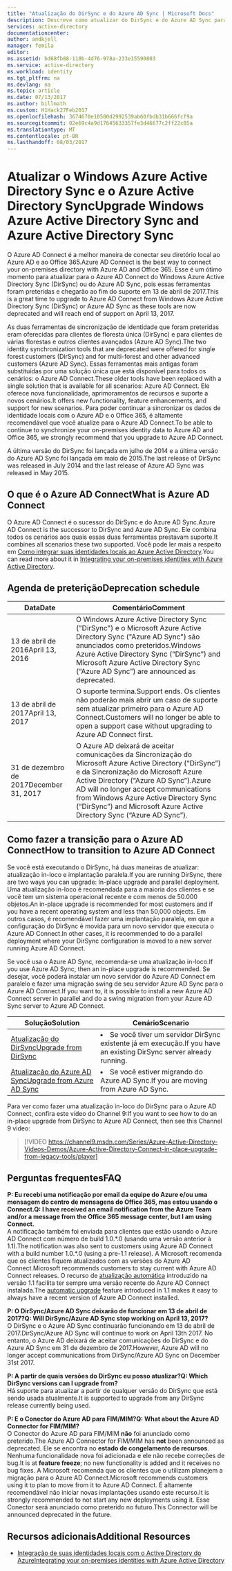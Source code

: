 ```yaml
---
title: "Atualização do DirSync e do Azure AD Sync | Microsoft Docs"
description: Descreve como atualizar do DirSync e do Azure AD Sync para o Azure AD Connect.
services: active-directory
documentationcenter: 
author: andkjell
manager: femila
editor: 
ms.assetid: bd68fb88-110b-4d76-978a-233e15590803
ms.service: active-directory
ms.workload: identity
ms.tgt_pltfrm: na
ms.devlang: na
ms.topic: article
ms.date: 07/13/2017
ms.author: billmath
ms.custom: H1Hack27Feb2017
ms.openlocfilehash: 3674670e10500d2992539ab60fbdb31b666fcf9a
ms.sourcegitcommit: 02e69c4a9d17645633357fe3d46677c2ff22c85a
ms.translationtype: MT
ms.contentlocale: pt-BR
ms.lasthandoff: 08/03/2017
---
```

# <a name="upgrade-windows-azure-active-directory-sync-and-azure-active-directory-sync"></a><span data-ttu-id="6884d-103">Atualizar o Windows Azure Active Directory Sync e o Azure Active Directory Sync</span><span class="sxs-lookup"><span data-stu-id="6884d-103">Upgrade Windows Azure Active Directory Sync and Azure Active Directory Sync</span></span>
<span data-ttu-id="6884d-104">O Azure AD Connect é a melhor maneira de conectar seu diretório local ao Azure AD e ao Office 365.</span><span class="sxs-lookup"><span data-stu-id="6884d-104">Azure AD Connect is the best way to connect your on-premises directory with Azure AD and Office 365.</span></span> <span data-ttu-id="6884d-105">Esse é um ótimo momento para atualizar para o Azure AD Connect do Windows Azure Active Directory Sync (DirSync) ou do Azure AD Sync, pois essas ferramentas foram preteridas e chegarão ao fim do suporte em 13 de abril de 2017.</span><span class="sxs-lookup"><span data-stu-id="6884d-105">This is a great time to upgrade to Azure AD Connect from Windows Azure Active Directory Sync (DirSync) or Azure AD Sync as these tools are now deprecated and will reach end of support on April 13, 2017.</span></span>

<span data-ttu-id="6884d-106">As duas ferramentas de sincronização de identidade que foram preteridas eram oferecidas para clientes de floresta única (DirSync) e para clientes de várias florestas e outros clientes avançados (Azure AD Sync).</span><span class="sxs-lookup"><span data-stu-id="6884d-106">The two identity synchronization tools that are deprecated were offered for single forest customers (DirSync) and for multi-forest and other advanced customers (Azure AD Sync).</span></span> <span data-ttu-id="6884d-107">Essas ferramentas mais antigas foram substituídas por uma solução única que está disponível para todos os cenários: o Azure AD Connect.</span><span class="sxs-lookup"><span data-stu-id="6884d-107">These older tools have been replaced with a single solution that is available for all scenarios: Azure AD Connect.</span></span> <span data-ttu-id="6884d-108">Ele oferece nova funcionalidade, aprimoramentos de recursos e suporte a novos cenários.</span><span class="sxs-lookup"><span data-stu-id="6884d-108">It offers new functionality, feature enhancements, and support for new scenarios.</span></span> <span data-ttu-id="6884d-109">Para poder continuar a sincronizar os dados de identidade locais com o Azure AD e o Office 365, é altamente recomendável que você atualize para o Azure AD Connect.</span><span class="sxs-lookup"><span data-stu-id="6884d-109">To be able to continue to synchronize your on-premises identity data to Azure AD and Office 365, we strongly recommend that you upgrade to Azure AD Connect.</span></span>

<span data-ttu-id="6884d-110">A última versão do DirSync foi lançada em julho de 2014 e a última versão do Azure AD Sync foi lançada em maio de 2015.</span><span class="sxs-lookup"><span data-stu-id="6884d-110">The last release of DirSync was released in July 2014 and the last release of Azure AD Sync was released in May 2015.</span></span>

## <a name="what-is-azure-ad-connect"></a><span data-ttu-id="6884d-111">O que é o Azure AD Connect</span><span class="sxs-lookup"><span data-stu-id="6884d-111">What is Azure AD Connect</span></span>
<span data-ttu-id="6884d-112">O Azure AD Connect é o sucessor do DirSync e do Azure AD Sync.</span><span class="sxs-lookup"><span data-stu-id="6884d-112">Azure AD Connect is the successor to DirSync and Azure AD Sync.</span></span> <span data-ttu-id="6884d-113">Ele combina todos os cenários aos quais essas duas ferramentas prestavam suporte.</span><span class="sxs-lookup"><span data-stu-id="6884d-113">It combines all scenarios these two supported.</span></span> <span data-ttu-id="6884d-114">Você pode ler mais a respeito em [Como integrar suas identidades locais ao Azure Active Directory](active-directory-aadconnect.md).</span><span class="sxs-lookup"><span data-stu-id="6884d-114">You can read more about it in [Integrating your on-premises identities with Azure Active Directory](active-directory-aadconnect.md).</span></span>

## <a name="deprecation-schedule"></a><span data-ttu-id="6884d-115">Agenda de preterição</span><span class="sxs-lookup"><span data-stu-id="6884d-115">Deprecation schedule</span></span>
| <span data-ttu-id="6884d-116">Data</span><span class="sxs-lookup"><span data-stu-id="6884d-116">Date</span></span> | <span data-ttu-id="6884d-117">Comentário</span><span class="sxs-lookup"><span data-stu-id="6884d-117">Comment</span></span> |
| --- | --- |
| <span data-ttu-id="6884d-118">13 de abril de 2016</span><span class="sxs-lookup"><span data-stu-id="6884d-118">April 13, 2016</span></span> |<span data-ttu-id="6884d-119">O Windows Azure Active Directory Sync ("DirSync") e o Microsoft Azure Active Directory Sync ("Azure AD Sync") são anunciados como preteridos.</span><span class="sxs-lookup"><span data-stu-id="6884d-119">Windows Azure Active Directory Sync (“DirSync”) and Microsoft Azure Active Directory Sync (“Azure AD Sync”) are announced as deprecated.</span></span> |
| <span data-ttu-id="6884d-120">13 de abril de 2017</span><span class="sxs-lookup"><span data-stu-id="6884d-120">April 13, 2017</span></span> |<span data-ttu-id="6884d-121">O suporte termina.</span><span class="sxs-lookup"><span data-stu-id="6884d-121">Support ends.</span></span> <span data-ttu-id="6884d-122">Os clientes não poderão mais abrir um caso de suporte sem atualizar primeiro para o Azure AD Connect.</span><span class="sxs-lookup"><span data-stu-id="6884d-122">Customers will no longer be able to open a support case without upgrading to Azure AD Connect first.</span></span> |
|<span data-ttu-id="6884d-123">31 de dezembro de 2017</span><span class="sxs-lookup"><span data-stu-id="6884d-123">December 31, 2017</span></span>|<span data-ttu-id="6884d-124">O Azure AD deixará de aceitar comunicações da Sincronização do Microsoft Azure Active Directory (“DirSync”) e da Sincronização do Microsoft Azure Active Directory (“Azure AD Sync”).</span><span class="sxs-lookup"><span data-stu-id="6884d-124">Azure AD will no longer accept communications from Windows Azure Active Directory Sync (“DirSync”) and Microsoft Azure Active Directory Sync (“Azure AD Sync”).</span></span>

## <a name="how-to-transition-to-azure-ad-connect"></a><span data-ttu-id="6884d-125">Como fazer a transição para o Azure AD Connect</span><span class="sxs-lookup"><span data-stu-id="6884d-125">How to transition to Azure AD Connect</span></span>
<span data-ttu-id="6884d-126">Se você está executando o DirSync, há duas maneiras de atualizar: atualização in-loco e implantação paralela.</span><span class="sxs-lookup"><span data-stu-id="6884d-126">If you are running DirSync, there are two ways you can upgrade: In-place upgrade and parallel deployment.</span></span> <span data-ttu-id="6884d-127">Uma atualização in-loco é recomendada para a maioria dos clientes e se você tem um sistema operacional recente e com menos de 50.000 objetos.</span><span class="sxs-lookup"><span data-stu-id="6884d-127">An in-place upgrade is recommended for most customers and if you have a recent operating system and less than 50,000 objects.</span></span> <span data-ttu-id="6884d-128">Em outros casos, é recomendável fazer uma implantação paralela, em que a configuração do DirSync é movida para um novo servidor que executa o Azure AD Connect.</span><span class="sxs-lookup"><span data-stu-id="6884d-128">In other cases, it is recommended to do a parallel deployment where your DirSync configuration is moved to a new server running Azure AD Connect.</span></span>

<span data-ttu-id="6884d-129">Se você usa o Azure AD Sync, recomenda-se uma atualização in-loco.</span><span class="sxs-lookup"><span data-stu-id="6884d-129">If you use Azure AD Sync, then an in-place upgrade is recommended.</span></span> <span data-ttu-id="6884d-130">Se desejar, você poderá instalar um novo servidor do Azure AD Connect em paralelo e fazer uma migração swing de seu servidor Azure AD Sync para o Azure AD Connect.</span><span class="sxs-lookup"><span data-stu-id="6884d-130">If you want to, it is possible to install a new Azure AD Connect server in parallel and do a swing migration from your Azure AD Sync server to Azure AD Connect.</span></span>

| <span data-ttu-id="6884d-131">Solução</span><span class="sxs-lookup"><span data-stu-id="6884d-131">Solution</span></span> | <span data-ttu-id="6884d-132">Cenário</span><span class="sxs-lookup"><span data-stu-id="6884d-132">Scenario</span></span> |
| --- | --- |
| [<span data-ttu-id="6884d-133">Atualização do DirSync</span><span class="sxs-lookup"><span data-stu-id="6884d-133">Upgrade from DirSync</span></span>](active-directory-aadconnect-dirsync-upgrade-get-started.md) |<li><span data-ttu-id="6884d-134">Se você tiver um servidor DirSync existente já em execução.</span><span class="sxs-lookup"><span data-stu-id="6884d-134">If you have an existing DirSync server already running.</span></span></li> |
| [<span data-ttu-id="6884d-135">Atualização do Azure AD Sync</span><span class="sxs-lookup"><span data-stu-id="6884d-135">Upgrade from Azure AD Sync</span></span>](active-directory-aadconnect-upgrade-previous-version.md) |<li><span data-ttu-id="6884d-136">Se você estiver migrando do Azure AD Sync.</span><span class="sxs-lookup"><span data-stu-id="6884d-136">If you are moving from Azure AD Sync.</span></span></li> |

<span data-ttu-id="6884d-137">Para ver como fazer uma atualização in-loco do DirSync para o Azure AD Connect, confira este vídeo do Channel 9:</span><span class="sxs-lookup"><span data-stu-id="6884d-137">If you want to see how to do an in-place upgrade from DirSync to Azure AD Connect, then see this Channel 9 video:</span></span>

> [!VIDEO https://channel9.msdn.com/Series/Azure-Active-Directory-Videos-Demos/Azure-Active-Directory-Connect-in-place-upgrade-from-legacy-tools/player]
>
>

## <a name="faq"></a><span data-ttu-id="6884d-138">Perguntas frequentes</span><span class="sxs-lookup"><span data-stu-id="6884d-138">FAQ</span></span>
<span data-ttu-id="6884d-139">**P: Eu recebi uma notificação por email da equipe do Azure e/ou uma mensagem do centro de mensagens do Office 365, mas estou usando o Connect.**</span><span class="sxs-lookup"><span data-stu-id="6884d-139">**Q: I have received an email notification from the Azure Team and/or a message from the Office 365 message center, but I am using Connect.**</span></span>  
<span data-ttu-id="6884d-140">A notificação também foi enviada para clientes que estão usando o Azure AD Connect com número de build 1.0.\*.0 (usando uma versão anterior à 1.1).</span><span class="sxs-lookup"><span data-stu-id="6884d-140">The notification was also sent to customers using Azure AD Connect with a build number 1.0.\*.0 (using a pre-1.1 release).</span></span> <span data-ttu-id="6884d-141">A Microsoft recomenda que os clientes fiquem atualizados com as versões do Azure AD Connect.</span><span class="sxs-lookup"><span data-stu-id="6884d-141">Microsoft recommends customers to stay current with Azure AD Connect releases.</span></span> <span data-ttu-id="6884d-142">O recurso de [atualização automática](active-directory-aadconnect-feature-automatic-upgrade.md) introduzido na versão 1.1 facilita ter sempre uma versão recente do Azure AD Connect instalada.</span><span class="sxs-lookup"><span data-stu-id="6884d-142">The [automatic upgrade](active-directory-aadconnect-feature-automatic-upgrade.md) feature introduced in 1.1 makes it easy to always have a recent version of Azure AD Connect installed.</span></span>

<span data-ttu-id="6884d-143">**P: O DirSync/Azure AD Sync deixarão de funcionar em 13 de abril de 2017?**</span><span class="sxs-lookup"><span data-stu-id="6884d-143">**Q: Will DirSync/Azure AD Sync stop working on April 13, 2017?**</span></span>  
<span data-ttu-id="6884d-144">O DirSync e o Azure AD Sync continuarão funcionando em 13 de abril de 2017.</span><span class="sxs-lookup"><span data-stu-id="6884d-144">DirSync/Azure AD Sync will continue to work on April 13th 2017.</span></span>  <span data-ttu-id="6884d-145">No entanto, o Azure AD deixará de aceitar comunicações do DirSync e do Azure AD Sync em 31 de dezembro de 2017.</span><span class="sxs-lookup"><span data-stu-id="6884d-145">However, Azure AD will no longer accept communications from DirSync/Azure AD Sync on December 31st 2017.</span></span>

<span data-ttu-id="6884d-146">**P: A partir de quais versões do DirSync eu posso atualizar?**</span><span class="sxs-lookup"><span data-stu-id="6884d-146">**Q: Which DirSync versions can I upgrade from?**</span></span>  
<span data-ttu-id="6884d-147">Há suporte para atualizar a partir de qualquer versão do DirSync que está sendo usada atualmente.</span><span class="sxs-lookup"><span data-stu-id="6884d-147">It is supported to upgrade from any DirSync release currently being used.</span></span>

<span data-ttu-id="6884d-148">**P: E o Conector do Azure AD para FIM/MIM?**</span><span class="sxs-lookup"><span data-stu-id="6884d-148">**Q: What about the Azure AD Connector for FIM/MIM?**</span></span>  
<span data-ttu-id="6884d-149">O Conector do Azure AD para FIM/MIM **não** foi anunciado como preterido.</span><span class="sxs-lookup"><span data-stu-id="6884d-149">The Azure AD Connector for FIM/MIM has **not** been announced as deprecated.</span></span> <span data-ttu-id="6884d-150">Ele se encontra no **estado de congelamento de recursos**. Nenhuma funcionalidade nova foi adicionada e ele não recebe correções de bug.</span><span class="sxs-lookup"><span data-stu-id="6884d-150">It is at **feature freeze**; no new functionality is added and it receives no bug fixes.</span></span> <span data-ttu-id="6884d-151">A Microsoft recomenda que os clientes que o utilizam planejem a migração para o Azure AD Connect.</span><span class="sxs-lookup"><span data-stu-id="6884d-151">Microsoft recommends customers using it to plan to move from it to Azure AD Connect.</span></span> <span data-ttu-id="6884d-152">É altamente recomendável não iniciar novas implantações usando este recurso.</span><span class="sxs-lookup"><span data-stu-id="6884d-152">It is strongly recommended to not start any new deployments using it.</span></span> <span data-ttu-id="6884d-153">Esse Conector será anunciado como preterido no futuro.</span><span class="sxs-lookup"><span data-stu-id="6884d-153">This Connector will be announced deprecated in the future.</span></span>

## <a name="additional-resources"></a><span data-ttu-id="6884d-154">Recursos adicionais</span><span class="sxs-lookup"><span data-stu-id="6884d-154">Additional Resources</span></span>
* [<span data-ttu-id="6884d-155">Integração de suas identidades locais com o Active Directory do Azure</span><span class="sxs-lookup"><span data-stu-id="6884d-155">Integrating your on-premises identities with Azure Active Directory</span></span>](active-directory-aadconnect.md)
